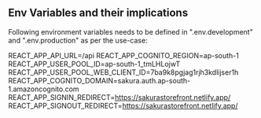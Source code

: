 ## Env Variables and their implications

Following environment variables needs to be defined in ".env.development" and ".env.production" as per the use-case:

REACT_APP_API_URL=/api
REACT_APP_COGNITO_REGION=ap-south-1
REACT_APP_USER_POOL_ID=ap-south-1_tmLHLojwT
REACT_APP_USER_POOL_WEB_CLIENT_ID=7ba9k8pgjag1rjh3kdlijser1h
REACT_APP_COGNITO_DOMAIN=sakura.auth.ap-south-1.amazoncognito.com
REACT_APP_SIGNIN_REDIRECT=https://sakurastorefront.netlify.app/
REACT_APP_SIGNOUT_REDIRECT=https://sakurastorefront.netlify.app/
